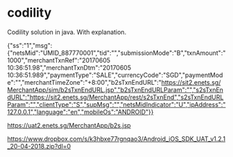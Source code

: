 # codility
Codility solution in java. With explanation.

{"ss":"1","msg":{"netsMid":"UMID_887770001","tid":"","submissionMode":"B","txnAmount":"1000","merchantTxnRef":"20170605 10:36:51.98","merchantTxnDtm":"20170605 10:36:51.989","paymentType":"SALE","currencyCode":"SGD","paymentMode":"","merchantTimeZone":"+8:00","b2sTxnEndURL":"https://sit2.enets.sg/MerchantApp/sim/b2sTxnEndURL.jsp","b2sTxnEndURLParam":"","s2sTxnEndURL":"https://sit2.enets.sg/MerchantApp/rest/s2sTxnEnd","s2sTxnEndURLParam":"","clientType":"S","supMsg":"","netsMidIndicator":"U","ipAddress":"127.0.0.1","language":"en","mobileOs":"ANDROID"}}


https://uat2.enets.sg/MerchantApp/b2s.jsp




https://www.dropbox.com/s/k3hbxe77rgnqao3/Android_iOS_SDK_UAT_v1.2.1_20-04-2018.zip?dl=0

